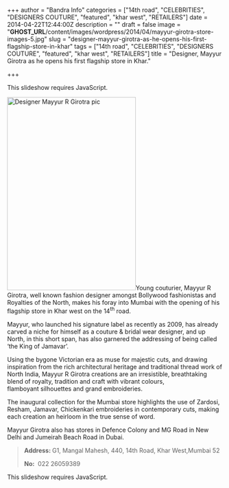 +++
author = "Bandra Info"
categories = ["14th road", "CELEBRITIES", "DESIGNERS COUTURE", "featured", "khar west", "RETAILERS"]
date = 2014-04-22T12:44:00Z
description = ""
draft = false
image = "__GHOST_URL__/content/images/wordpress/2014/04/mayyur-girotra-store-images-5.jpg"
slug = "designer-mayyur-girotra-as-he-opens-his-first-flagship-store-in-khar"
tags = ["14th road", "CELEBRITIES", "DESIGNERS COUTURE", "featured", "khar west", "RETAILERS"]
title = "Designer, Mayyur Girotra as he opens his first flagship store in Khar."

+++


<p><p class="jetpack-slideshow-noscript robots-nocontent">This slideshow requires JavaScript.</p><div id="gallery-6357-36-slideshow" class="slideshow-window jetpack-slideshow slideshow-black" data-trans="fade" data-autostart="1" data-gallery="[{&quot;src&quot;:&quot;https:\/\/bandra.info\/wp-content\/uploads\/2014\/04\/mayyur-girotra-store-images-2.jpg&quot;,&quot;id&quot;:&quot;6358&quot;,&quot;title&quot;:&quot;mayyur girotra store images (2)&quot;,&quot;alt&quot;:&quot;&quot;,&quot;caption&quot;:&quot;&quot;,&quot;itemprop&quot;:&quot;image&quot;},{&quot;src&quot;:&quot;https:\/\/bandra.info\/wp-content\/uploads\/2014\/04\/mayyur-girotra-store-images-5.jpg&quot;,&quot;id&quot;:&quot;6359&quot;,&quot;title&quot;:&quot;mayyur girotra store images (5)&quot;,&quot;alt&quot;:&quot;&quot;,&quot;caption&quot;:&quot;&quot;,&quot;itemprop&quot;:&quot;image&quot;},{&quot;src&quot;:&quot;https:\/\/bandra.info\/wp-content\/uploads\/2014\/04\/mayyur-girotra-store-images-6.jpg&quot;,&quot;id&quot;:&quot;6360&quot;,&quot;title&quot;:&quot;mayyur girotra store images (6)&quot;,&quot;alt&quot;:&quot;&quot;,&quot;caption&quot;:&quot;&quot;,&quot;itemprop&quot;:&quot;image&quot;},{&quot;src&quot;:&quot;https:\/\/bandra.info\/wp-content\/uploads\/2014\/04\/mayyur-girotra-store-images-8.jpg&quot;,&quot;id&quot;:&quot;6361&quot;,&quot;title&quot;:&quot;mayyur girotra store images (8)&quot;,&quot;alt&quot;:&quot;&quot;,&quot;caption&quot;:&quot;&quot;,&quot;itemprop&quot;:&quot;image&quot;}]" itemscope itemtype="https://schema.org/ImageGallery"></div></p>
<p class="p1"><img loading="lazy" class="alignright size-full wp-image-6362" src="https://i2.wp.com/bandra.info/wp-content/uploads/2014/04/Designer-Mayyur-R-Girotra-pic.jpg?resize=300%2C450&#038;ssl=1" alt="Designer Mayyur  R Girotra pic" width="300" height="450" data-recalc-dims="1" />Young couturier, Mayyur R Girotra, well known fashion designer amongst Bollywood fashionistas and Royalties of the North, makes his foray into Mumbai with the opening of his flagship store in Khar west on the 14<span class="s1"><sup>th</sup></span> road.</p>
<p class="p1">Mayyur, who launched his signature label as recently as 2009, has already carved a niche for himself as a couture &amp; bridal wear designer, and up North, in this short span, has also garnered the addressing of being called ‘the King of Jamavar’.</p>
<p class="p2">Using the bygone Victorian era as muse for majestic cuts, and drawing inspiration from the rich architectural heritage and traditional thread work of North India, Mayyur R Girotra creations are an irresistible, breathtaking blend of royalty, tradition and craft with vibrant colours, flamboyant silhouettes and grand embroideries.</p>
<p class="p1">The inaugural collection for the Mumbai store highlights the use of Zardosi, Resham, Jamavar, Chickenkari embroideries in contemporary cuts, making each creation an heirloom in the true sense of word.</p>
<p class="p1">Mayyur Girotra also has stores in Defence Colony and MG Road in New Delhi and Jumeirah Beach Road in Dubai.</p>
<blockquote>
<p class="p4"><b>Address: </b>G1, Mangal Mahesh, 440, 14th Road, Khar West,Mumbai 52</p>
<p class="p5"><b>No:</b>  022 26059389</p>
</blockquote>
<p><p class="jetpack-slideshow-noscript robots-nocontent">This slideshow requires JavaScript.</p><div id="gallery-6357-37-slideshow" class="slideshow-window jetpack-slideshow slideshow-black" data-trans="fade" data-autostart="1" data-gallery="[{&quot;src&quot;:&quot;https:\/\/bandra.info\/wp-content\/uploads\/2014\/04\/designer-mayyur-girotra.jpg&quot;,&quot;id&quot;:&quot;6363&quot;,&quot;title&quot;:&quot;designer mayyur girotra&quot;,&quot;alt&quot;:&quot;&quot;,&quot;caption&quot;:&quot;&quot;,&quot;itemprop&quot;:&quot;image&quot;},{&quot;src&quot;:&quot;https:\/\/bandra.info\/wp-content\/uploads\/2014\/04\/Karisma-Kapoor-in-Mayyur-Girotra.jpg&quot;,&quot;id&quot;:&quot;6364&quot;,&quot;title&quot;:&quot;Karisma Kapoor in Mayyur Girotra&quot;,&quot;alt&quot;:&quot;&quot;,&quot;caption&quot;:&quot;Karisma-Kapoor-in-Mayyur-Girotra&quot;,&quot;itemprop&quot;:&quot;image&quot;},{&quot;src&quot;:&quot;https:\/\/bandra.info\/wp-content\/uploads\/2014\/04\/mayyur-girotra-store-images-1.jpg&quot;,&quot;id&quot;:&quot;6365&quot;,&quot;title&quot;:&quot;mayyur girotra store images (1)&quot;,&quot;alt&quot;:&quot;&quot;,&quot;caption&quot;:&quot;&quot;,&quot;itemprop&quot;:&quot;image&quot;},{&quot;src&quot;:&quot;https:\/\/bandra.info\/wp-content\/uploads\/2014\/04\/by-mayyur-girotra-50.jpg&quot;,&quot;id&quot;:&quot;6366&quot;,&quot;title&quot;:&quot;by mayyur girotra (50)&quot;,&quot;alt&quot;:&quot;&quot;,&quot;caption&quot;:&quot;&quot;,&quot;itemprop&quot;:&quot;image&quot;},{&quot;src&quot;:&quot;https:\/\/bandra.info\/wp-content\/uploads\/2014\/04\/by-mayyur-girotra-52.jpg&quot;,&quot;id&quot;:&quot;6367&quot;,&quot;title&quot;:&quot;by mayyur girotra (52)&quot;,&quot;alt&quot;:&quot;&quot;,&quot;caption&quot;:&quot;&quot;,&quot;itemprop&quot;:&quot;image&quot;},{&quot;src&quot;:&quot;https:\/\/bandra.info\/wp-content\/uploads\/2014\/04\/Rashmi-Nigam-in-Mayyur-Girotra.jpg&quot;,&quot;id&quot;:&quot;6368&quot;,&quot;title&quot;:&quot;Rashmi Nigam in Mayyur Girotra&quot;,&quot;alt&quot;:&quot;&quot;,&quot;caption&quot;:&quot;Rashmi-Nigam-in-Mayyur-Girotra&quot;,&quot;itemprop&quot;:&quot;image&quot;},{&quot;src&quot;:&quot;https:\/\/bandra.info\/wp-content\/uploads\/2014\/04\/Amrita-Rao-in-Mayyur-Girotra.jpg&quot;,&quot;id&quot;:&quot;6369&quot;,&quot;title&quot;:&quot;Amrita Rao in Mayyur Girotra&quot;,&quot;alt&quot;:&quot;&quot;,&quot;caption&quot;:&quot;Amrita-Rao-in-Mayyur-Girotra&quot;,&quot;itemprop&quot;:&quot;image&quot;},{&quot;src&quot;:&quot;https:\/\/bandra.info\/wp-content\/uploads\/2014\/04\/Anjana-Sukhani-in-Mayyur-Girotra-2.jpg&quot;,&quot;id&quot;:&quot;6370&quot;,&quot;title&quot;:&quot;Anjana Sukhani in Mayyur Girotra 2&quot;,&quot;alt&quot;:&quot;&quot;,&quot;caption&quot;:&quot;Anjana-Sukhani-in-Mayyur-Girotra&quot;,&quot;itemprop&quot;:&quot;image&quot;},{&quot;src&quot;:&quot;https:\/\/bandra.info\/wp-content\/uploads\/2014\/04\/by-mayyur-girotra-14.jpg&quot;,&quot;id&quot;:&quot;6371&quot;,&quot;title&quot;:&quot;by mayyur girotra (14)&quot;,&quot;alt&quot;:&quot;&quot;,&quot;caption&quot;:&quot;&quot;,&quot;itemprop&quot;:&quot;image&quot;},{&quot;src&quot;:&quot;https:\/\/bandra.info\/wp-content\/uploads\/2014\/04\/by-mayyur-girotra-30.jpg&quot;,&quot;id&quot;:&quot;6372&quot;,&quot;title&quot;:&quot;by mayyur girotra (30)&quot;,&quot;alt&quot;:&quot;&quot;,&quot;caption&quot;:&quot;&quot;,&quot;itemprop&quot;:&quot;image&quot;}]" itemscope itemtype="https://schema.org/ImageGallery"></div></p>



